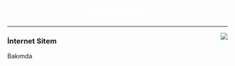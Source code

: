 <h1 align="center" style="color:#fff">NullMan</h1>
<hr> 
<img align="right" src="https://github-readme-stats.vercel.app/api/top-langs/?username=NulIMan&theme=dark&show_icons=true" />
<h3 align="left">
İnternet Sitem
</h3>
<p>Bakımda</p>

